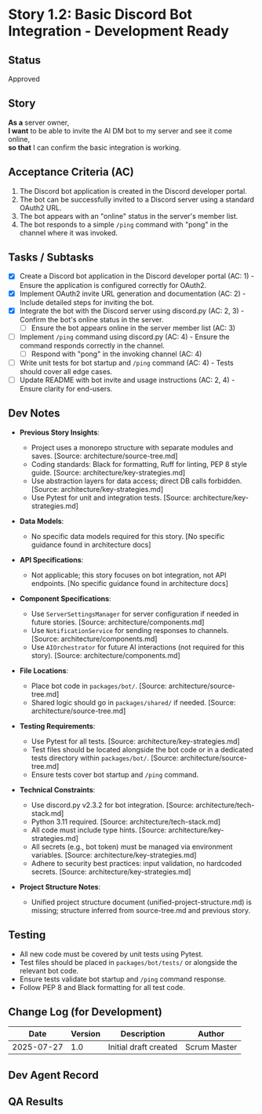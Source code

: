 # Story 1.2: Basic Discord Bot Integration - Development Ready

## Status
Approved

## Story
**As a** server owner,  
**I want** to be able to invite the AI DM bot to my server and see it come online,  
**so that** I can confirm the basic integration is working.

## Acceptance Criteria (AC)
1. The Discord bot application is created in the Discord developer portal.
2. The bot can be successfully invited to a Discord server using a standard OAuth2 URL.
3. The bot appears with an "online" status in the server's member list.
4. The bot responds to a simple `/ping` command with "pong" in the channel where it was invoked.

## Tasks / Subtasks
- [x] Create a Discord bot application in the Discord developer portal (AC: 1) - Ensure the application is configured correctly for OAuth2.
- [x] Implement OAuth2 invite URL generation and documentation (AC: 2) - Include detailed steps for inviting the bot.
- [x] Integrate the bot with the Discord server using discord.py (AC: 2, 3) - Confirm the bot's online status in the server.
  - [ ] Ensure the bot appears online in the server member list (AC: 3)
- [ ] Implement `/ping` command using discord.py (AC: 4) - Ensure the command responds correctly in the channel.
  - [ ] Respond with "pong" in the invoking channel (AC: 4)
- [ ] Write unit tests for bot startup and `/ping` command (AC: 4) - Tests should cover all edge cases.
- [ ] Update README with bot invite and usage instructions (AC: 2, 4) - Ensure clarity for end-users.

## Dev Notes

- **Previous Story Insights**: 
  - Project uses a monorepo structure with separate modules and saves. [Source: architecture/source-tree.md]
  - Coding standards: Black for formatting, Ruff for linting, PEP 8 style guide. [Source: architecture/key-strategies.md]
  - Use abstraction layers for data access; direct DB calls forbidden. [Source: architecture/key-strategies.md]
  - Use Pytest for unit and integration tests. [Source: architecture/key-strategies.md]

- **Data Models**: 
  - No specific data models required for this story. [No specific guidance found in architecture docs]

- **API Specifications**: 
  - Not applicable; this story focuses on bot integration, not API endpoints. [No specific guidance found in architecture docs]

- **Component Specifications**: 
  - Use `ServerSettingsManager` for server configuration if needed in future stories. [Source: architecture/components.md]
  - Use `NotificationService` for sending responses to channels. [Source: architecture/components.md]
  - Use `AIOrchestrator` for future AI interactions (not required for this story). [Source: architecture/components.md]

- **File Locations**: 
  - Place bot code in `packages/bot/`. [Source: architecture/source-tree.md]
  - Shared logic should go in `packages/shared/` if needed. [Source: architecture/source-tree.md]

- **Testing Requirements**: 
  - Use Pytest for all tests. [Source: architecture/key-strategies.md]
  - Test files should be located alongside the bot code or in a dedicated tests directory within `packages/bot/`. [Source: architecture/source-tree.md]
  - Ensure tests cover bot startup and `/ping` command.

- **Technical Constraints**: 
  - Use discord.py v2.3.2 for bot integration. [Source: architecture/tech-stack.md]
  - Python 3.11 required. [Source: architecture/tech-stack.md]
  - All code must include type hints. [Source: architecture/key-strategies.md]
  - All secrets (e.g., bot token) must be managed via environment variables. [Source: architecture/key-strategies.md]
  - Adhere to security best practices: input validation, no hardcoded secrets. [Source: architecture/key-strategies.md]

- **Project Structure Notes**: 
  - Unified project structure document (unified-project-structure.md) is missing; structure inferred from source-tree.md and previous story.

## Testing

- All new code must be covered by unit tests using Pytest.
- Test files should be placed in `packages/bot/tests/` or alongside the relevant bot code.
- Ensure tests validate bot startup and `/ping` command response.
- Follow PEP 8 and Black formatting for all test code.

## Change Log (for Development)

| Date                | Version | Description                | Author      |
|---------------------|---------|----------------------------|-------------|
| 2025-07-27          | 1.0     | Initial draft created      | Scrum Master|

## Dev Agent Record

<!-- To be populated by the Developer Agent during implementation -->

## QA Results

<!-- To be populated by the QA Agent after implementation -->